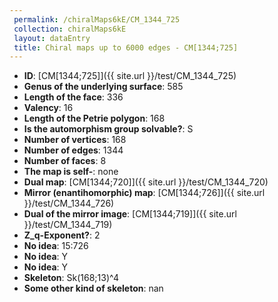 ```yaml
--- 
 permalink: /chiralMaps6kE/CM_1344_725 
 collection: chiralMaps6kE
 layout: dataEntry
 title: Chiral maps up to 6000 edges - CM[1344;725]
---
```


- **ID**: [CM[1344;725]]({{ site.url }}/test/CM_1344_725)
- **Genus of the underlying surface**: 585
- **Length of the face**: 336
- **Valency**: 16
- **Length of the Petrie polygon**: 168
- **Is the automorphism group solvable?**: S
- **Number of vertices**: 168
- **Number of edges**: 1344
- **Number of faces**: 8
- **The map is self-**: none
- **Dual map**: [CM[1344;720]]({{ site.url }}/test/CM_1344_720)
- **Mirror (enantihomorphic) map**: [CM[1344;726]]({{ site.url }}/test/CM_1344_726)
- **Dual of the mirror image**: [CM[1344;719]]({{ site.url }}/test/CM_1344_719)
- **Z_q-Exponent?**: 2
- **No idea**:  15:726
- **No idea**: Y
- **No idea**: Y
- **Skeleton**: Sk(168;13)^4
- **Some other kind of skeleton**: nan

